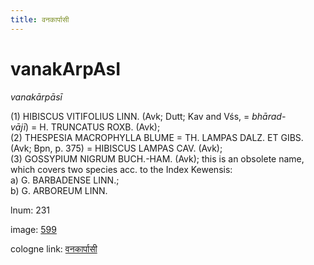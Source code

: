 ```yaml
---
title: वनकार्पासी
---
```


# vanakArpAsI

<i>vanakārpāsī</i>  <div n="P" />(1) <bot>HIBISCUS VITIFOLIUS LINN.</bot> (Avk; Dutt; Kav and Vśs, = <i>bhārad-</i> <div n="lb" /><i>vājī</i>) = <bot>H. TRUNCATUS ROXB.</bot> (Avk); <div n="P" />(2) <bot>THESPESIA MACROPHYLLA BLUME</bot> = <bot>TH. LAMPAS DALZ. ET GIBS.</bot> <div n="lb" />(Avk; Bpn, p. 375) = <bot>HIBISCUS LAMPAS CAV.</bot> (Avk); <div n="P" />(3) <bot>GOSSYPIUM NIGRUM BUCH.</bot>-<bot>HAM.</bot> (Avk); this is an obsolete name, <div n="lb" />which covers two species acc. to the Index Kewensis: <div n="lb" />a) <bot>G. BARBADENSE LINN.</bot>; <div n="lb" />b) <bot>G. ARBOREUM LINN.</bot>

lnum: 231

image: [599](https://www.sanskrit-lexicon.uni-koeln.de/scans/csl-apidev/servepdf.php?dict=snp&page=599)

cologne link: [वनकार्पासी](https://sanskrit-lexicon.uni-koeln.de/scans/csl-apidev/getword.php?dict=snp&key=वनकार्पासी)

